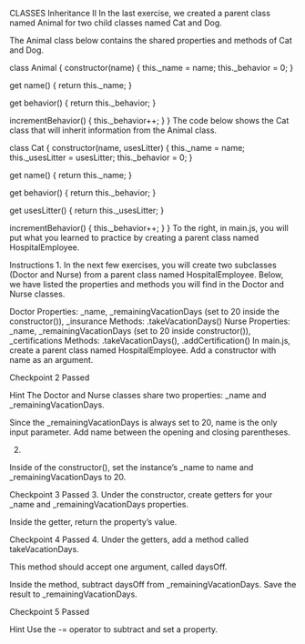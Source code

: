 CLASSES
Inheritance II
In the last exercise, we created a parent class named Animal for two child classes named Cat and Dog.

The Animal class below contains the shared properties and methods of Cat and Dog.

class Animal {
  constructor(name) {
    this._name = name;
    this._behavior = 0;
  }
 
  get name() {
    return this._name;
  }
 
  get behavior() {
    return this._behavior;
  }   
 
  incrementBehavior() {
    this._behavior++;
  }
} 
The code below shows the Cat class that will inherit information from the Animal class.

class Cat {
  constructor(name, usesLitter) {
    this._name = name;
    this._usesLitter = usesLitter;
    this._behavior = 0;
  }
 
  get name() {
    return this._name;
  }
 
  get behavior() {
    return this._behavior;
  }
 
  get usesLitter() {
    return this._usesLitter;
  }
 
  incrementBehavior() {
    this._behavior++;
  }
}
To the right, in main.js, you will put what you learned to practice by creating a parent class named HospitalEmployee.

Instructions
1.
In the next few exercises, you will create two subclasses (Doctor and Nurse) from a parent class named HospitalEmployee. Below, we have listed the properties and methods you will find in the Doctor and Nurse classes.

Doctor
Properties: _name, _remainingVacationDays (set to 20 inside the constructor()), _insurance
Methods: .takeVacationDays()
Nurse
Properties: _name, _remainingVacationDays (set to 20 inside constructor()), _certifications
Methods: .takeVacationDays(), .addCertification()
In main.js, create a parent class named HospitalEmployee. Add a constructor with name as an argument.

Checkpoint 2 Passed

Hint
The Doctor and Nurse classes share two properties: _name and _remainingVacationDays.

Since the _remainingVacationDays is always set to 20, name is the only input parameter. Add name between the opening and closing parentheses.

2.
Inside of the constructor(), set the instance’s _name to name and _remainingVacationDays to 20.

Checkpoint 3 Passed
3.
Under the constructor, create getters for your _name and _remainingVacationDays properties.

Inside the getter, return the property’s value.

Checkpoint 4 Passed
4.
Under the getters, add a method called takeVacationDays.

This method should accept one argument, called daysOff.

Inside the method, subtract daysOff from _remainingVacationDays. Save the result to _remainingVacationDays.

Checkpoint 5 Passed

Hint
Use the -= operator to subtract and set a property.


